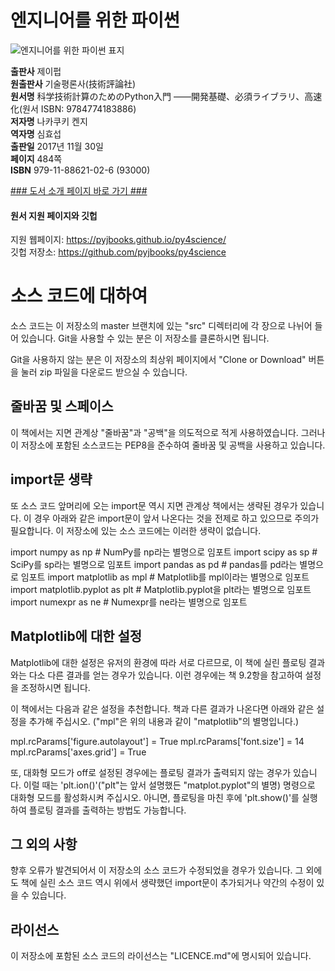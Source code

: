   
# 엔지니어를 위한 파이썬
  

![엔지니어를 위한 파이썬 표지](http://image.kyobobook.co.kr/images/book/xlarge/026/x9791188621026.jpg)

**출판사** 제이펍  
**원출판사** 기술평론사(技術評論社)  
**원서명** 科学技術計算のためのPython入門 ――開発基礎、必須ライブラリ、高速化(원서 ISBN: 9784774183886)  
**저자명** 나카쿠키 켄지  
**역자명** 심효섭  
**출판일** 2017년 11월 30일  
**페이지** 484쪽  
**ISBN** 979-11-88621-02-6 (93000)  

[### 도서 소개 페이지 바로 가기 ###](http://jpub.tistory.com/740?category=208491)


#### 원서 지원 페이지와 깃헙

지원 웹페이지: https://pyjbooks.github.io/py4science/  
깃헙 저장소: https://github.com/pyjbooks/py4science                     


# 소스 코드에 대하여

소스 코드는 이 저장소의 master 브랜치에 있는 "src" 디렉터리에 각 장으로 나뉘어
들어 있습니다. Git을 사용할 수 있는 분은 이 저장소를 클론하시면 됩니다.

Git을 사용하지 않는 분은 이 저장소의 최상위 페이지에서 "Clone or Download"
버튼을 눌러 zip 파일을 다운로드 받으실 수 있습니다.

## 줄바꿈 및 스페이스

이 책에서는 지면 관계상 "줄바꿈"과 "공백"을 의도적으로 적게 사용하였습니다.
그러나 이 저장소에 포함된 소스코드는 PEP8을 준수하여 줄바꿈 및 공백을 사용하고
있습니다.

## import문 생략

또 소스 코드 앞머리에 오는 import문 역시 지면 관계상 책에서는 생략된 경우가
있습니다. 이 경우 아래와 같은 import문이 앞서 나온다는 것을 전제로 하고 있으므로
주의가 필요합니다. 이 저장소에 있는 소스 코드에는 이러한 생략이 없습니다.

  import numpy as np  # NumPy를 np라는 별명으로 임포트
  import scipy as sp  # SciPy를 sp라는 별명으로 임포트
  import pandas as pd  # pandas를 pd라는 별명으로 임포트
  import matplotlib as mpl  # Matplotlib를 mpl이라는 별명으로 임포트
  import matplotlib.pyplot as plt  # Matplotlib.pyplot을 plt라는 별명으로 임포트
  import numexpr as ne  # Numexpr를 ne라는 별명으로 임포트

## Matplotlib에 대한 설정

Matplotlib에 대한 설정은 유저의 환경에 따라 서로 다르므로, 이 책에 실린 플로팅
결과와는 다소 다른 결과를 얻는 경우가 있습니다. 이런 경우에는 책 9.2항을 참고하여
설정을 조정하시면 됩니다.

이 책에서는 다음과 같은 설정을 추천합니다. 책과 다른 결과가 나온다면 아래와 같은
설정을 추가해 주십시오. ("mpl"은 위의 내용과 같이 "matplotlib"의 별명입니다.)

  mpl.rcParams['figure.autolayout'] = True
  mpl.rcParams['font.size'] = 14
  mpl.rcParams['axes.grid'] = True

또, 대화형 모드가 off로 설정된 경우에는 플로팅 결과가 출력되지 않는 경우가 있습니다.
이럴 때는 'plt.ion()'("plt"는 앞서 설명했든 "matplot.pyplot"의 별명) 명령으로
대화형 모드를 활성화시켜 주십시오. 아니면, 플로팅을 마친 후에 'plt.show()'를
실행하여 플로팅 결과를 출력하는 방법도 가능합니다.

## 그 외의 사항

향후 오류가 발견되어서 이 저장소의 소스 코드가 수정되었을 경우가 있습니다.
그 외에도 책에 실린 소스 코드 역시 위에서 생략했던 import문이 추가되거나
약간의 수정이 있을 수 있습니다.


## 라이선스

이 저장소에 포함된 소스 코드의 라이선스는 "LICENCE.md"에 명시되어 있습니다.

